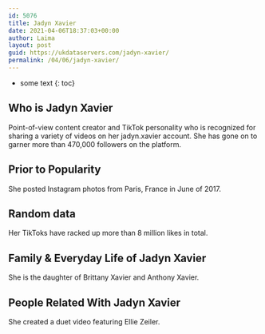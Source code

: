 ```yaml
---
id: 5076
title: Jadyn Xavier
date: 2021-04-06T18:37:03+00:00
author: Laima
layout: post
guid: https://ukdataservers.com/jadyn-xavier/
permalink: /04/06/jadyn-xavier/
---
```


* some text
{: toc}


## Who is Jadyn Xavier
                  
                  
                  
Point-of-view content creator and TikTok personality who is recognized for sharing a variety of videos on her jadyn.xavier account. She has gone on to garner more than 470,000 followers on the platform.
                  
              
            
              
            
                
                
                
## Prior to Popularity
                  
                  
                  
She posted Instagram photos from Paris, France in June of 2017.
                  
              
            
              
            
                
                
                
## Random data
                  
                  
                  
Her TikToks have racked up more than 8 million likes in total. 
                  
              
            
              
            
                
                
                
## Family & Everyday Life of Jadyn Xavier
                  
                  
                  
She is the daughter of Brittany Xavier and Anthony Xavier. 
                  
              
            
              
            
                
                
                
## People Related With Jadyn Xavier
                  
                  
                  
She created a duet video featuring Ellie Zeiler. 
                  
              
            
              
            
                
              
            
              
              
            
            
              
            
          
          
          